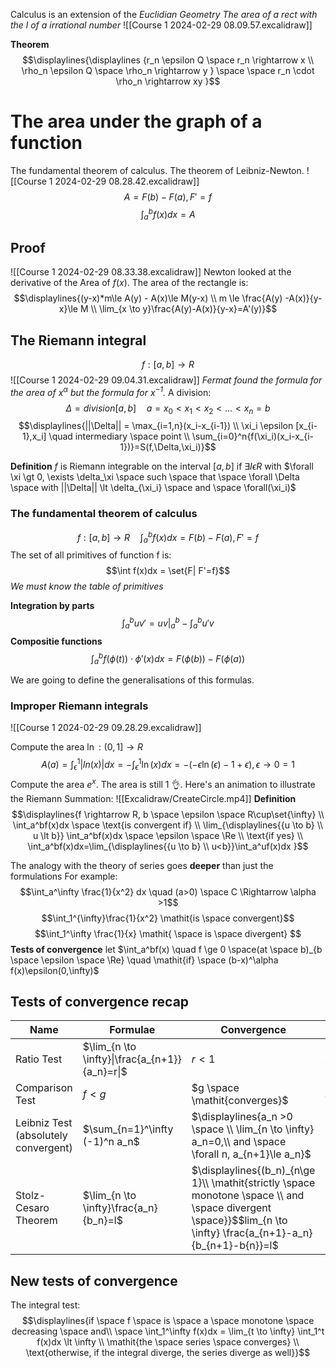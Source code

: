 Calculus is an extension of the *Euclidian Geometry*
_The area of a rect with the l of a irrational number_
![[Course 1 2024-02-29 08.09.57.excalidraw]]

**Theorem**
$$\displaylines{\displaylines {r_n \epsilon Q \space r_n \rightarrow x \\ \rho_n \epsilon Q \space \rho_n \rightarrow y } \space \space r_n \cdot \rho_n \rightarrow xy  }$$

# The area under the graph of a function
The fundamental theorem of calculus. The theorem of Leibniz-Newton.
![[Course 1 2024-02-29 08.28.42.excalidraw]]
$$A=F(b)-F(a), F'=f$$
$$\int_a^bf(x)dx=A$$

## Proof
![[Course 1 2024-02-29 08.33.38.excalidraw]]
Newton looked at the derivative of the Area of $f(x)$.
The area of the rectangle is: $$\displaylines{(y-x)*m\le A(y) - A(x)\le M(y-x) \\ m \le \frac{A(y) -A(x)}{y-x}\le M \\ \lim_{x \to y}\frac{A(y)-A(x)}{y-x}=A'(y)}$$

## The Riemann integral
$$f:[a,b] \rightarrow R $$
![[Course 1 2024-02-29 09.04.31.excalidraw]]
_Fermat found the formula for the area of $x^\alpha$ but the formula for $x^{-1}$._
A division:$$\Delta = division[a,b] \quad a=x_0\lt x_1 \lt x_2 \lt ... \lt x_n = b  $$
$$\displaylines{||\Delta|| = \max_{i=1,n}(x_i-x_{i-1}) \\ \xi_i \epsilon [x_{i-1},x_i] \quad intermediary \space point  \\ \sum_{i=0}^n{f(\xi_i)(x_i-x_{i-1})}=S(f,\Delta,\xi_i)}$$



**Definition**
$f$ is Riemann integrable on the interval $[a,b]$ if $\exists I \epsilon R$ with $\forall \xi \gt 0, \exists \delta_\xi \space such \space that \space \forall \Delta \space with ||\Delta|| \lt \delta_{\xi_i} \space and  \space \forall(\xi_i)$  

### The fundamental theorem of calculus
$$f:[a,b] \rightarrow R \quad \int_a^bf(x)dx = F(b)-F(a), F'=f$$
The set of all primitives of function f is:
$$\int f(x)dx = \set{F| F'=f}$$
_We must know the table of primitives_

**Integration by parts**
$$\int_a^buv'=uv\rvert_a^b - \int_a^bu'v$$
**Compositie functions**
$$\int_a^bf(\phi(t))\cdot\phi'(x)dx = F(\phi(b))-F(\phi(a))$$

We are going to define the generalisations of this formulas.

### Improper Riemann integrals
![[Course 1 2024-02-29 09.28.29.excalidraw]]

Compute the area $\ln:(0,1] \rightarrow R$ 
$$
A(a)=\int_\epsilon^1|ln(x)|dx = -\int_\epsilon^1\ln(x)dx = -(-\epsilon\ln(\epsilon)-1+\epsilon), \epsilon \to 0 = 1
$$
Compute the area $e^x$. The area is still 1 👌.
Here's an animation to illustrate the Riemann Summation: 
![[Excalidraw/CreateCircle.mp4]]
**Definition**$$\displaylines{f \rightarrow R, b \space \epsilon \space R\cup\set{\infty} \\ \int_a^bf(x)dx \space \text{is  convergent if} \\
\lim_{\displaylines{{u \to b} \\ u \lt b}} \int_a^bf(x)dx \space \epsilon \space \Re \\ 
\text{if yes} \\ 
\int_a^bf(x)dx=\lim_{\displaylines{{u \to b} \\ u<b}}\int_a^uf(x)dx
}$$

The analogy with the theory of series goes **deeper** than just the formulations
For example:
$$\int_a^\infty \frac{1}{x^2} dx \quad (a>0) \space C \Rightarrow \alpha >1$$
$$\int_1^{\infty}\frac{1}{x^2} \mathit{is \space convergent}$$
$$\int_1^\infty \frac{1}{x} \mathit{ \space is \space divergent}  $$
**Tests of convergence**
let $\int_a^bf(x) \quad f \ge 0  \space(at \space b)_{b \space \epsilon \space \Re} \quad \mathit{if} \space (b-x)^\alpha f(x)\epsilon(0,\infty)$

## Tests of convergence recap

| Name                                 | Formulae                                       | Convergence                                                                                                                                                      | Divergence                   |
| ------------------------------------ | ---------------------------------------------- | ---------------------------------------------------------------------------------------------------------------------------------------------------------------- | ---------------------------- |
| Ratio Test                           | $\lim_{n \to \infty}\|\frac{a_{n+1}}{a_n}=r\|$ | $r<1$                                                                                                                                                            | $r>1$                        |
| Comparison Test                      | $f \lt g$                                      | $g \space \mathit{converges}$                                                                                                                                    | $f \space \mathit{diverges}$ |
| Leibniz Test (absolutely convergent) | $\sum_{n=1}^\infty (-1)^n a_n$                 | $\displaylines{a_n >0 \space \\ \lim_{n \to \infty} a_n=0,\\ and \space  \forall n, a_{n+1}\le a_n}$                                                             | -                            |
| Stolz-Cesaro Theorem                 | $\lim_{n \to \infty}\frac{a_n}{b_n}=l$         | $\displaylines{(b_n)_{n\ge 1}\\ \mathit{strictly \space monotone \space \\ and \space divergent \space}}$$lim_{n \to \infty} \frac{a_{n+1}-a_n}{b_{n+1}-b{n}}=l$ | -                            |

## New tests of convergence
The integral test:
$$\displaylines{if \space f \space is \space a \space monotone \space decreasing \space and\\ \space \int_1^\infty f(x)dx = \lim_{t \to \infty} \int_1^t f(x)dx \lt \infty \\ \mathit{the \space series \space converges} \\ \text{otherwise, if the integral diverge, the series diverge as well}}$$

